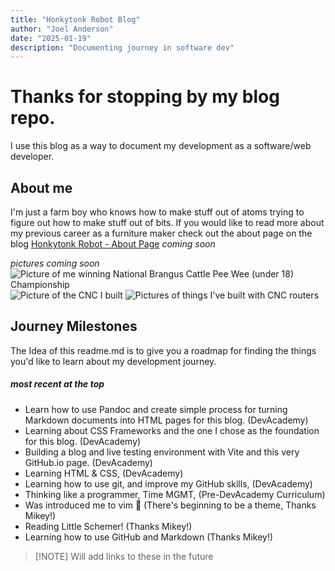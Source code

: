 ```yaml
---
title: "Honkytonk Robot Blog"
author: "Joel Anderson"
date: "2025-01-19"
description: "Documenting journey in software dev"
---
```


# Thanks for stopping by my blog repo.

I use this blog as a way to document my development as a software/web developer. 

## About me

I'm just a farm boy who knows how to make stuff out of atoms trying to figure out how to make stuff out of bits. If you would like to read more about my previous career as a furniture maker check out the about page on the blog [Honkytonk Robot - About Page](#) _coming soon_

_pictures coming soon_
![Picture of me winning National Brangus Cattle Pee Wee (under 18) Championship](#)
![Picture of the CNC I built](#)
![Pictures of things I've built with CNC routers](#)

## Journey Milestones

The Idea of this readme.md is to give you a roadmap for finding the things you'd like to learn about my development journey.  

##### _most recent at the top_
- Learn how to use Pandoc and create simple process for turning Markdown documents into HTML pages for this blog. (DevAcademy)
- Learning about CSS Frameworks and the one I chose as the foundation for this blog. (DevAcademy)
- Building a blog and live testing environment with Vite and this very GitHub.io page. (DevAcademy)
- Learning HTML & CSS, (DevAcademy)
- Learning how to use git, and improve my GitHub skills, (DevAcademy)
- Thinking like a programmer, Time MGMT, (Pre-DevAcademy Curriculum)
- Was introduced me to vim :exploding_head: (There's beginning to be a theme, Thanks Mikey!)
- Reading Little Schemer! (Thanks Mikey!)
- Learning how to use GitHub and Markdown (Thanks Mikey!)

> [!NOTE] Will add links to these in the future

